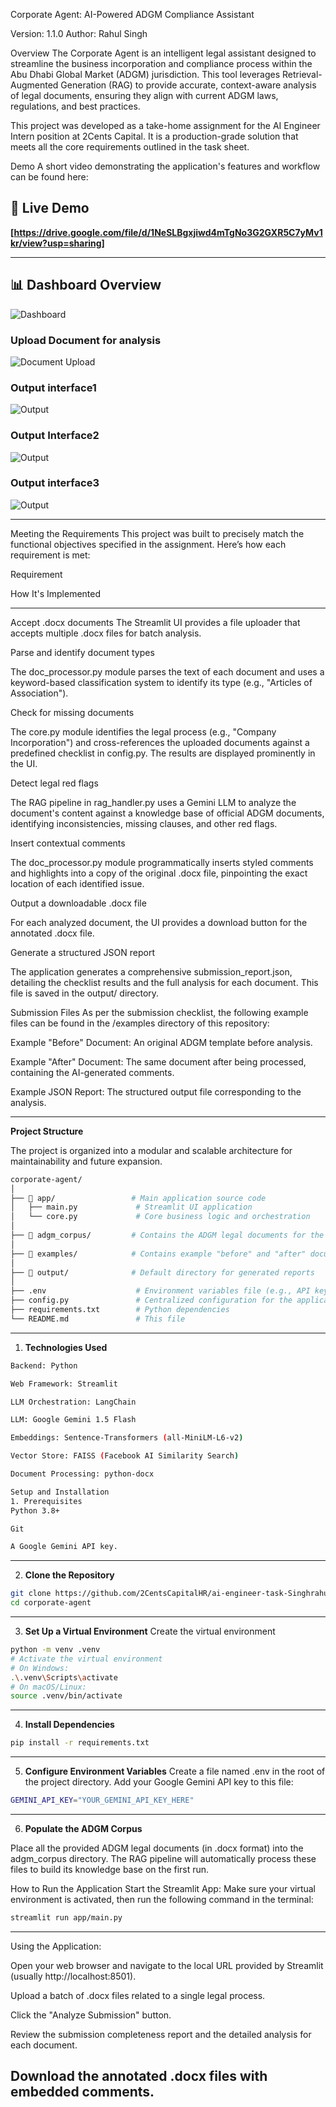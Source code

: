 
Corporate Agent: AI-Powered ADGM Compliance Assistant

Version: 1.1.0
Author: Rahul Singh

Overview
The Corporate Agent is an intelligent legal assistant designed to streamline the business incorporation and compliance process within the Abu Dhabi Global Market (ADGM) jurisdiction. This tool leverages Retrieval-Augmented Generation (RAG) to provide accurate, context-aware analysis of legal documents, ensuring they align with current ADGM laws, regulations, and best practices.

This project was developed as a take-home assignment for the AI Engineer Intern position at 2Cents Capital. It is a production-grade solution that meets all the core requirements outlined in the task sheet.

Demo
A short video demonstrating the application's features and workflow can be found here:

## 🚀 Live Demo

**[https://drive.google.com/file/d/1NeSLBgxjiwd4mTgNo3G2GXR5C7yMv1kr/view?usp=sharing]**



---
## 📊 Dashboard Overview

![Dashboard](demo/p1.png)

### Upload Document for analysis
![Document Upload](demo/p2.png)

### Output interface1
![Output](demo/p3.png)

### Output Interface2
![Output](demo/p4.png)

### Output interface3
![Output](demo/p5.png)

---

Meeting the Requirements
This project was built to precisely match the functional objectives specified in the assignment. Here’s how each requirement is met:

Requirement

How It's Implemented

---
Accept .docx documents
The Streamlit UI provides a file uploader that accepts multiple .docx files for batch analysis.

Parse and identify document types

The doc_processor.py module parses the text of each document and uses a keyword-based classification system to identify its type (e.g., "Articles of Association").

Check for missing documents

The core.py module identifies the legal process (e.g., "Company Incorporation") and cross-references the uploaded documents against a predefined checklist in config.py. The results are displayed prominently in the UI.

Detect legal red flags

The RAG pipeline in rag_handler.py uses a Gemini LLM to analyze the document's content against a knowledge base of official ADGM documents, identifying inconsistencies, missing clauses, and other red flags.

Insert contextual comments

The doc_processor.py module programmatically inserts styled comments and highlights into a copy of the original .docx file, pinpointing the exact location of each identified issue.

Output a downloadable .docx file

For each analyzed document, the UI provides a download button for the annotated .docx file.

Generate a structured JSON report

The application generates a comprehensive submission_report.json, detailing the checklist results and the full analysis for each document. This file is saved in the output/ directory.

Submission Files
As per the submission checklist, the following example files can be found in the /examples directory of this repository:

Example "Before" Document: An original ADGM template before analysis.

Example "After" Document: The same document after being processed, containing the AI-generated comments.

Example JSON Report: The structured output file corresponding to the analysis.

---

**Project Structure**

The project is organized into a modular and scalable architecture for maintainability and future expansion.

```bash
corporate-agent/
│
├── 📂 app/                 # Main application source code
│   ├── main.py             # Streamlit UI application
│   └── core.py             # Core business logic and orchestration
│
├── 📂 adgm_corpus/         # Contains the ADGM legal documents for the RAG knowledge base
│
├── 📂 examples/            # Contains example "before" and "after" documents and reports
│
├── 📂 output/              # Default directory for generated reports
│
├── .env                    # Environment variables file (e.g., API keys)
├── config.py               # Centralized configuration for the application
├── requirements.txt        # Python dependencies
└── README.md               # This file

```
---

1. **Technologies Used**
```bash
Backend: Python

Web Framework: Streamlit

LLM Orchestration: LangChain

LLM: Google Gemini 1.5 Flash

Embeddings: Sentence-Transformers (all-MiniLM-L6-v2)

Vector Store: FAISS (Facebook AI Similarity Search)

Document Processing: python-docx

Setup and Installation
1. Prerequisites
Python 3.8+

Git

A Google Gemini API key.
```

---

2. **Clone the Repository**

```bash
git clone https://github.com/2CentsCapitalHR/ai-engineer-task-Singhrahul2511.git
cd corporate-agent
```
---
3. **Set Up a Virtual Environment**
Create the virtual environment
```bash
python -m venv .venv
# Activate the virtual environment
# On Windows:
.\.venv\Scripts\activate
# On macOS/Linux:
source .venv/bin/activate
```
---
4. **Install Dependencies**
```bash
pip install -r requirements.txt
```
---
5. **Configure Environment Variables**
Create a file named .env in the root of the project directory. Add your Google Gemini API key to this file:

```bash
GEMINI_API_KEY="YOUR_GEMINI_API_KEY_HERE"
```
---
6. **Populate the ADGM Corpus**

Place all the provided ADGM legal documents (in .docx format) into the adgm_corpus directory. The RAG pipeline will automatically process these files to build its knowledge base on the first run.

How to Run the Application
Start the Streamlit App:
Make sure your virtual environment is activated, then run the following command in the terminal:
```bash
streamlit run app/main.py
```
---

Using the Application:

Open your web browser and navigate to the local URL provided by Streamlit (usually http://localhost:8501).

Upload a batch of .docx files related to a single legal process.

Click the "Analyze Submission" button.

Review the submission completeness report and the detailed analysis for each document.

Download the annotated .docx files with embedded comments.
---